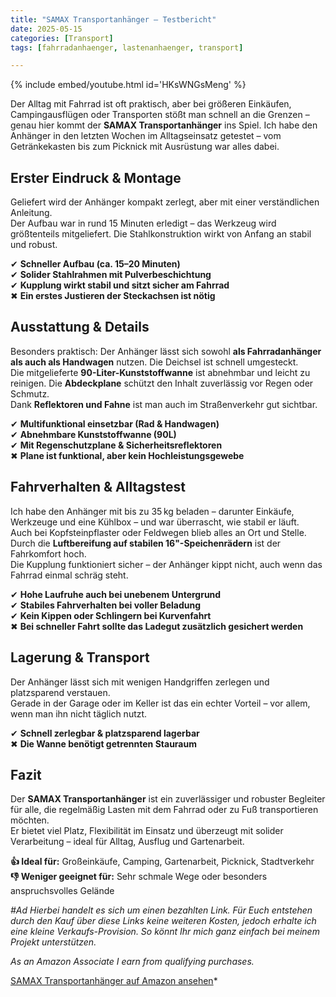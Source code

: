 ```yaml
---
title: "SAMAX Transportanhänger – Testbericht"
date: 2025-05-15
categories: [Transport]
tags: [fahrradanhaenger, lastenanhaenger, transport]

---
```


{% include embed/youtube.html id='HKsWNGsMeng' %}

Der Alltag mit Fahrrad ist oft praktisch, aber bei größeren Einkäufen, Campingausflügen oder Transporten stößt man schnell an die Grenzen – genau hier kommt der **SAMAX Transportanhänger** ins Spiel. Ich habe den Anhänger in den letzten Wochen im Alltagseinsatz getestet – vom Getränkekasten bis zum Picknick mit Ausrüstung war alles dabei.

## Erster Eindruck & Montage

Geliefert wird der Anhänger kompakt zerlegt, aber mit einer verständlichen Anleitung.  
Der Aufbau war in rund 15 Minuten erledigt – das Werkzeug wird größtenteils mitgeliefert. Die Stahlkonstruktion wirkt von Anfang an stabil und robust.

✔ **Schneller Aufbau (ca. 15–20 Minuten)**  
✔ **Solider Stahlrahmen mit Pulverbeschichtung**  
✔ **Kupplung wirkt stabil und sitzt sicher am Fahrrad**  
✖ **Ein erstes Justieren der Steckachsen ist nötig**

## Ausstattung & Details

Besonders praktisch: Der Anhänger lässt sich sowohl **als Fahrradanhänger als auch als Handwagen** nutzen. Die Deichsel ist schnell umgesteckt.  
Die mitgelieferte **90-Liter-Kunststoffwanne** ist abnehmbar und leicht zu reinigen. Die **Abdeckplane** schützt den Inhalt zuverlässig vor Regen oder Schmutz.  
Dank **Reflektoren und Fahne** ist man auch im Straßenverkehr gut sichtbar.

✔ **Multifunktional einsetzbar (Rad & Handwagen)**  
✔ **Abnehmbare Kunststoffwanne (90L)**  
✔ **Mit Regenschutzplane & Sicherheitsreflektoren**  
✖ **Plane ist funktional, aber kein Hochleistungsgewebe**

## Fahrverhalten & Alltagstest

Ich habe den Anhänger mit bis zu 35 kg beladen – darunter Einkäufe, Werkzeuge und eine Kühlbox – und war überrascht, wie stabil er läuft.  
Auch bei Kopfsteinpflaster oder Feldwegen blieb alles an Ort und Stelle.  
Durch die **Luftbereifung auf stabilen 16"-Speichenrädern** ist der Fahrkomfort hoch.  
Die Kupplung funktioniert sicher – der Anhänger kippt nicht, auch wenn das Fahrrad einmal schräg steht.

✔ **Hohe Laufruhe auch bei unebenem Untergrund**  
✔ **Stabiles Fahrverhalten bei voller Beladung**  
✔ **Kein Kippen oder Schlingern bei Kurvenfahrt**  
✖ **Bei schneller Fahrt sollte das Ladegut zusätzlich gesichert werden**

## Lagerung & Transport

Der Anhänger lässt sich mit wenigen Handgriffen zerlegen und platzsparend verstauen.  
Gerade in der Garage oder im Keller ist das ein echter Vorteil – vor allem, wenn man ihn nicht täglich nutzt.

✔ **Schnell zerlegbar & platzsparend lagerbar**  
✖ **Die Wanne benötigt getrennten Stauraum**

## Fazit

Der **SAMAX Transportanhänger** ist ein zuverlässiger und robuster Begleiter für alle, die regelmäßig Lasten mit dem Fahrrad oder zu Fuß transportieren möchten.  
Er bietet viel Platz, Flexibilität im Einsatz und überzeugt mit solider Verarbeitung – ideal für Alltag, Ausflug und Gartenarbeit.

**👍 Ideal für:** Großeinkäufe, Camping, Gartenarbeit, Picknick, Stadtverkehr  
**👎 Weniger geeignet für:** Sehr schmale Wege oder besonders anspruchsvolles Gelände



*#Ad*
*Hierbei handelt es sich um einen bezahlten Link. Für Euch entstehen durch den Kauf über diese Links keine weiteren Kosten, jedoch erhalte ich eine kleine Verkaufs-Provision. So könnt Ihr mich ganz einfach bei meinem Projekt unterstützen.*

*As an Amazon Associate I earn from qualifying purchases.*


[SAMAX Transportanhänger auf Amazon ansehen](https://amzn.to/4k5EMh2)*
